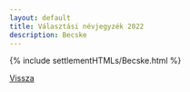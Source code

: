 ```yaml
---
layout: default
title: Választási névjegyzék 2022
description: Becske
---
```


{% include settlementHTMLs/Becske.html %}

[Vissza](./)